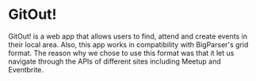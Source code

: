 # GitOut!

GitOut! is a web app that allows users to find, attend and create events in their local area. Also, this app works in compatibility with BigParser's grid format. The reason why we chose to use this format was that it let us navigate through the APIs of different sites including Meetup and Eventbrite.
